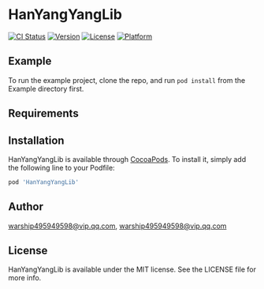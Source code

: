 # HanYangYangLib

[![CI Status](https://img.shields.io/travis/warship495949598@vip.qq.com/HanYangYangLib.svg?style=flat)](https://travis-ci.org/warship495949598@vip.qq.com/HanYangYangLib)
[![Version](https://img.shields.io/cocoapods/v/HanYangYangLib.svg?style=flat)](https://cocoapods.org/pods/HanYangYangLib)
[![License](https://img.shields.io/cocoapods/l/HanYangYangLib.svg?style=flat)](https://cocoapods.org/pods/HanYangYangLib)
[![Platform](https://img.shields.io/cocoapods/p/HanYangYangLib.svg?style=flat)](https://cocoapods.org/pods/HanYangYangLib)

## Example

To run the example project, clone the repo, and run `pod install` from the Example directory first.

## Requirements

## Installation

HanYangYangLib is available through [CocoaPods](https://cocoapods.org). To install
it, simply add the following line to your Podfile:

```ruby
pod 'HanYangYangLib'
```

## Author

warship495949598@vip.qq.com, warship495949598@vip.qq.com

## License

HanYangYangLib is available under the MIT license. See the LICENSE file for more info.
